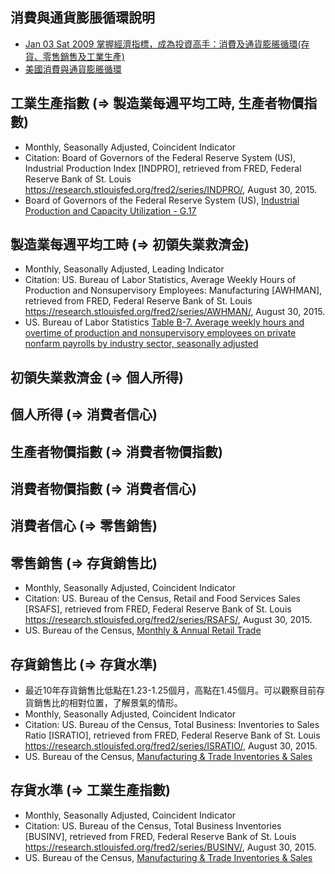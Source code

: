消費與通貨膨脹循環說明
----------------------
* [Jan 03 Sat 2009 掌握經濟指標，成為投資高手：消費及通貨膨脹循環(存貨、零售銷售及工業生產)](http://tivo168.pixnet.net/blog/post/266555678-%E6%8E%8C%E6%8F%A1%E7%B6%93%E6%BF%9F%E6%8C%87%E6%A8%99%EF%BC%8C%E6%88%90%E7%82%BA%E6%8A%95%E8%B3%87%E9%AB%98%E6%89%8B%EF%BC%9A%E6%B6%88%E8%B2%BB%E5%8F%8A%E9%80%9A%E8%B2%A8%E8%86%A8)
* [美國消費與通貨膨脹循環](https://stock-ai.com/cyC-usInflation.php)

工業生產指數 (=> 製造業每週平均工時, 生產者物價指數)
------------
* Monthly, Seasonally Adjusted, Coincident Indicator
* Citation: Board of Governors of the Federal Reserve System (US), Industrial Production Index [INDPRO], retrieved from FRED, Federal Reserve Bank of St. Louis https://research.stlouisfed.org/fred2/series/INDPRO/, August 30, 2015.
* Board of Governors of the Federal Reserve System (US), [Industrial Production and Capacity Utilization - G.17](http://www.federalreserve.gov/releases/g17/Current/)

製造業每週平均工時 (=> 初領失業救濟金)
------------------
* Monthly, Seasonally Adjusted, Leading Indicator
* Citation: US. Bureau of Labor Statistics, Average Weekly Hours of Production and Nonsupervisory Employees: Manufacturing [AWHMAN], retrieved from FRED, Federal Reserve Bank of St. Louis https://research.stlouisfed.org/fred2/series/AWHMAN/, August 30, 2015.
* US. Bureau of Labor Statistics [Table B-7. Average weekly hours and overtime of production and nonsupervisory employees on private nonfarm payrolls by industry sector, seasonally adjusted](http://www.bls.gov/news.release/empsit.t23.htm)

初領失業救濟金 (=> 個人所得)
--------------

個人所得 (=> 消費者信心)
--------

生產者物價指數 (=> 消費者物價指數)
--------------

消費者物價指數 (=> 消費者信心)
--------------

消費者信心 (=> 零售銷售)
----------

零售銷售 (=> 存貨銷售比)
--------
* Monthly, Seasonally Adjusted, Coincident Indicator
* Citation: US. Bureau of the Census, Retail and Food Services Sales [RSAFS], retrieved from FRED, Federal Reserve Bank of St. Louis https://research.stlouisfed.org/fred2/series/RSAFS/, August 30, 2015.
* US. Bureau of the Census, [Monthly & Annual Retail Trade](https://www.census.gov/retail/index.html)

存貨銷售比 (=> 存貨水準)
----------
* 最近10年存貨銷售比低點在1.23-1.25個月，高點在1.45個月。可以觀察目前存貨銷售比的相對位置，了解景氣的情形。
* Monthly, Seasonally Adjusted, Coincident Indicator
* Citation: US. Bureau of the Census, Total Business: Inventories to Sales Ratio [ISRATIO], retrieved from FRED, Federal Reserve Bank of St. Louis https://research.stlouisfed.org/fred2/series/ISRATIO/, August 30, 2015.
* US. Bureau of the Census, [Manufacturing & Trade Inventories & Sales](https://www.census.gov/mtis/index.html)

存貨水準 (=> 工業生產指數)
--------
* Monthly, Seasonally Adjusted, Coincident Indicator
* Citation: US. Bureau of the Census, Total Business Inventories [BUSINV], retrieved from FRED, Federal Reserve Bank of St. Louis https://research.stlouisfed.org/fred2/series/BUSINV/, August 30, 2015.
* US. Bureau of the Census, [Manufacturing & Trade Inventories & Sales](https://www.census.gov/mtis/index.html)
